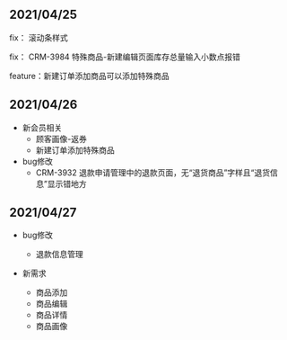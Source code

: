 ## 2021/04/25

fix：    滚动条样式

fix：    CRM-3984  特殊商品-新建编辑页面库存总量输入小数点报错

feature：新建订单添加商品可以添加特殊商品

## 2021/04/26

- 新会员相关
    - 顾客画像-返券
    - 新建订单添加特殊商品
- bug修改
    - CRM-3932 退款申请管理中的退款页面，无“退货商品”字样且“退货信息”显示错地方

## 2021/04/27

- bug修改
    - 退款信息管理

- 新需求
  - 商品添加
  - 商品编辑
  - 商品详情
  - 商品画像
